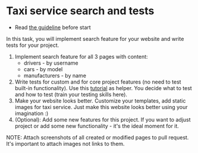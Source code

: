 # Taxi service search and tests

- Read [the guideline](https://github.com/mate-academy/py-task-guideline/blob/main/README.md) before start

In this task, you will implement search feature for your website and write tests for your project.

1. Implement search feature for all 3 pages with content:
   - drivers - by username
   - cars - by model
   - manufacturers - by name
2. Write tests for custom and for core project features (no need to test built-in functionality).
   Use this [tutorial](https://developer.mozilla.org/en-US/docs/Learn/Server-side/Django/Testing) as helper.
   You decide what to test and how to test (train your testing skills here).
3. Make your website looks better. Customize your templates, add static images for taxi service.
   Just make this website looks better using your imagination :)
4. (Optional): Add some new features for this project. If you want to adjust project or add some
   new functionality - it's the ideal moment for it.

NOTE: Attach screenshots of all created or modified pages to pull request. It's important to attach images not links to them.

